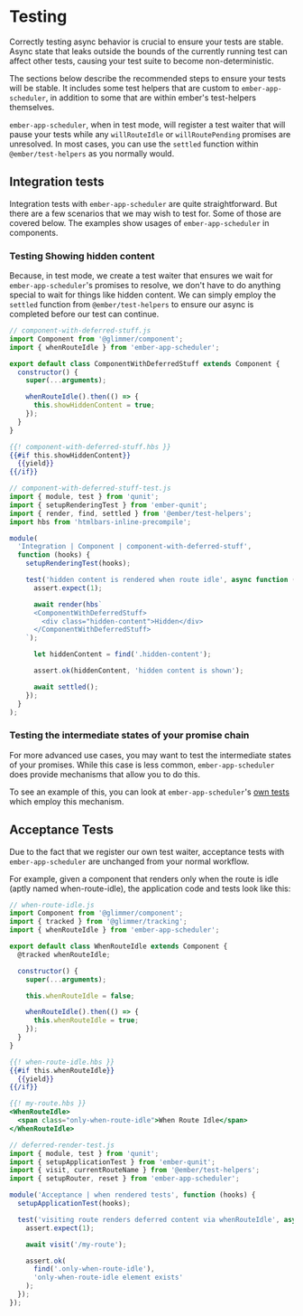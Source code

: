 # Testing

Correctly testing async behavior is crucial to ensure your tests are stable. Async state that leaks outside the bounds of the currently running test can affect other tests, causing your test suite to become non-deterministic.

The sections below describe the recommended steps to ensure your tests will be stable. It includes some test helpers that are custom to `ember-app-scheduler`, in addition to some that are within ember's test-helpers themselves.

`ember-app-scheduler`, when in test mode, will register a test waiter that will pause your tests while any `willRouteIdle` or `willRoutePending` promises are unresolved. In most cases, you can use the `settled` function within `@ember/test-helpers` as you normally would.

## Integration tests

Integration tests with `ember-app-scheduler` are quite straightforward. But there are a few scenarios that we may wish to test for. Some of those are covered below. The examples show usages of `ember-app-scheduler` in components.

### Testing Showing hidden content

Because, in test mode, we create a test waiter that ensures we wait for `ember-app-scheduler`'s promises to resolve, we don't have to do anything special to wait for things like hidden content. We can simply employ the `settled` function from `@ember/test-helpers` to ensure our async is completed before our test can continue.

```javascript
// component-with-deferred-stuff.js
import Component from '@glimmer/component';
import { whenRouteIdle } from 'ember-app-scheduler';

export default class ComponentWithDeferredStuff extends Component {
  constructor() {
    super(...arguments);

    whenRouteIdle().then(() => {
      this.showHiddenContent = true;
    });
  }
}
```

```handlebars
{{! component-with-deferred-stuff.hbs }}
{{#if this.showHiddenContent}}
  {{yield}}
{{/if}}
```

```javascript
// component-with-deferred-stuff-test.js
import { module, test } from 'qunit';
import { setupRenderingTest } from 'ember-qunit';
import { render, find, settled } from '@ember/test-helpers';
import hbs from 'htmlbars-inline-precompile';

module(
  'Integration | Component | component-with-deferred-stuff',
  function (hooks) {
    setupRenderingTest(hooks);

    test('hidden content is rendered when route idle', async function (assert) {
      assert.expect(1);

      await render(hbs`
      <ComponentWithDeferredStuff>
        <div class="hidden-content">Hidden</div>
      </ComponentWithDeferredStuff>
    `);

      let hiddenContent = find('.hidden-content');

      assert.ok(hiddenContent, 'hidden content is shown');

      await settled();
    });
  }
);
```

### Testing the intermediate states of your promise chain

For more advanced use cases, you may want to test the intermediate states of your promises. While this case is less common, `ember-app-scheduler` does provide mechanisms that allow you to do this.

To see an example of this, you can look at `ember-app-scheduler`'s [own tests](https://github.com/ember-app-scheduler/ember-app-scheduler/blob/af688825af2591ffa97d9c0fa1e1d78d8a30731d/tests/integration/deferred-render-in-component-test.js#L1) which employ this mechanism.

## Acceptance Tests

Due to the fact that we register our own test waiter, acceptance tests with `ember-app-scheduler` are unchanged from your normal workflow.

For example, given a component that renders only when the route is idle (aptly named when-route-idle), the application code and tests look like this:

```javascript
// when-route-idle.js
import Component from '@glimmer/component';
import { tracked } from '@glimmer/tracking';
import { whenRouteIdle } from 'ember-app-scheduler';

export default class WhenRouteIdle extends Component {
  @tracked whenRouteIdle;

  constructor() {
    super(...arguments);

    this.whenRouteIdle = false;

    whenRouteIdle().then(() => {
      this.whenRouteIdle = true;
    });
  }
}
```

```handlebars
{{! when-route-idle.hbs }}
{{#if this.whenRouteIdle}}
  {{yield}}
{{/if}}
```

```handlebars
{{! my-route.hbs }}
<WhenRouteIdle>
  <span class="only-when-route-idle">When Route Idle</span>
</WhenRouteIdle>
```

```javascript
// deferred-render-test.js
import { module, test } from 'qunit';
import { setupApplicationTest } from 'ember-qunit';
import { visit, currentRouteName } from '@ember/test-helpers';
import { setupRouter, reset } from 'ember-app-scheduler';

module('Acceptance | when rendered tests', function (hooks) {
  setupApplicationTest(hooks);

  test('visiting route renders deferred content via whenRouteIdle', async function (assert) {
    assert.expect(1);

    await visit('/my-route');

    assert.ok(
      find('.only-when-route-idle'),
      'only-when-route-idle element exists'
    );
  });
});
```
